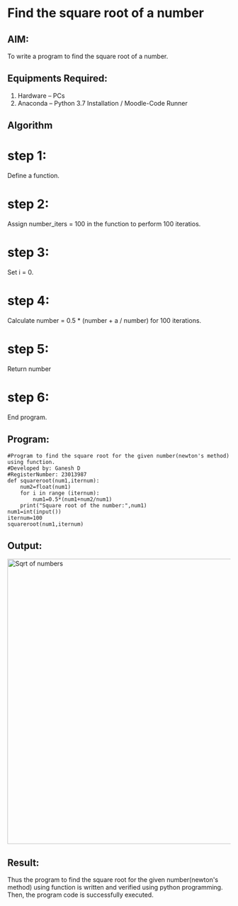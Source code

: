 # Find the square root of a number

## AIM:
To write a program to find the square root of a number.

## Equipments Required:
1. Hardware – PCs
2. Anaconda – Python 3.7 Installation / Moodle-Code Runner

## Algorithm
# step 1:
Define a function.
# step 2:
Assign number_iters = 100 in the function to perform 100 iteratios.
# step 3:
Set i = 0.
# step 4:
Calculate  number = 0.5 * (number + a / number) for 100 iterations.
# step 5:
Return number
# step 6:
End program.

## Program:
```
#Program to find the square root for the given number(newton's method) using function.
#Developed by: Ganesh D
#RegisterNumber: 23013987
def squareroot(num1,iternum):
    num2=float(num1)
    for i in range (iternum):
        num1=0.5*(num1+num2/num1)
    print("Square root of the number:",num1)
num1=int(input())
iternum=100
squareroot(num1,iternum)
```

## Output:
<img width="643" alt="Sqrt of numbers" src="https://github.com/Ganesh23013987/Square-root-of-a-number/assets/147473768/454d40de-85e1-4010-85ae-5673a7034931">


## Result:
Thus the program to find the square root for the given number(newton's method) using function is written and verified using python programming. 
Then, the program code is successfully executed.
